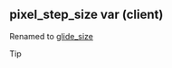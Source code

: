 ## pixel_step_size var (client)


Renamed to [glide_size](/ref/atom/movable/var/glide_size.md) 

> [!TIP] 
> 